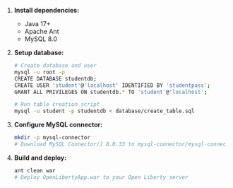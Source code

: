 1. **Install dependencies:**
   - Java 17+
   - Apache Ant
   - MySQL 8.0

2. **Setup database:**
   ```bash
   # Create database and user
   mysql -u root -p
   CREATE DATABASE studentdb;
   CREATE USER 'student'@'localhost' IDENTIFIED BY 'studentpass';
   GRANT ALL PRIVILEGES ON studentdb.* TO 'student'@'localhost';
   
   # Run table creation script
   mysql -u student -p studentdb < database/create_table.sql
   ```

3. **Configure MySQL connector:**
   ```bash
   mkdir -p mysql-connector
   # Download MySQL Connector/J 8.0.33 to mysql-connector/mysql-connector-j-8.0.33.jar
   ```

4. **Build and deploy:**
   ```bash
   ant clean war
   # Deploy OpenLibertyApp.war to your Open Liberty server
   ```